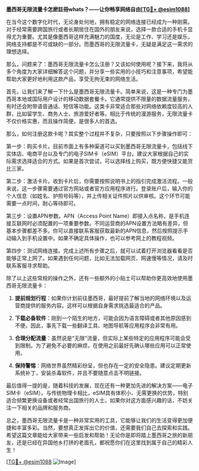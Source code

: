 **墨西哥无限流量卡怎麽註冊whats？——让你畅享网络自由[[TG💪+ @esim1088](https://t.me/s/esim1088)]**

在当今这个数字化时代，无论身处何地，拥有稳定的网络连接已经成为一种刚需。对于经常需要跨国旅行或者长期居住在国外的朋友来说，选择一款合适的手机卡显得尤为重要。尤其是像墨西哥这样充满魅力的国度，无论是工作、学习还是娱乐，网络支持都是不可或缺的一部分。而墨西哥的无限流量卡，无疑是满足这一需求的理想选择。

那么，问题来了：墨西哥无限流量卡怎么注册？又该如何使用呢？接下来，我将从多个角度为大家详细解答这个问题，并分享一些实用的小技巧和注意事项，希望能帮助大家更好地利用这款产品，享受无拘无束的网络生活。

首先，让我们来了解一下什么是墨西哥无限流量卡。简单来说，这是一种专门为墨西哥本地或国际用户设计的移动数据套餐卡。它通常提供不限量的数据流量服务，有时还会附带语音通话、短信等功能。这类卡非常适合那些对网络依赖度较高的人群，比如留学生、商务人士、旅游爱好者等。相比于传统的漫游服务，无限流量卡不仅价格实惠，而且操作简便，是很多人的首选。

那么，如何注册这款卡呢？其实整个过程并不复杂，只要按照以下步骤操作即可：

第一步：购买卡片。目前市面上有多种渠道可以买到墨西哥无限流量卡，包括线下实体店、电商平台以及专门的电子SIM卡（eSIM）平台。建议大家根据自己的实际需求选择适合的方式。如果是首次尝试，可以选择线上购买，既方便快捷又能货比三家。

第二步：激活卡片。收到卡片后，你需要按照说明书上的指引完成激活流程。一般来说，这一步骤需要通过官方网站或者官方应用程序进行。登录账户后，输入你的个人信息（如姓名、护照号码等），并上传相关证件照片以供审核。这个环节可能需要一点时间，耐心等待即可。

第三步：设置APN参数。APN（Access Point Name）即接入点名称，是手机连接互联网时必须配置的一项重要参数。不同运营商的APN设置方法略有差异，但基本步骤都差不多。你可以直接联系客服获取最新的APN信息，然后按照提示手动输入到手机设置中。如果不确定具体操作，也可以参考网上的教程视频。

第四步：测试网络连接。完成上述所有步骤之后，就可以试着打开浏览器看看是否能够正常上网了。如果遇到任何问题，比如无法加载网页、网速慢等情况，请及时联系客服寻求帮助。

除了以上这些常规的操作之外，还有一些额外的小贴士可以帮助你更高效地使用墨西哥无限流量卡：

1. **提前规划行程**：如果你计划前往墨西哥，最好提前了解当地的网络环境以及运营商提供的服务内容。这样可以根据自身需求挑选最适合的产品。
   
2. **下载必备软件**：刚到一个陌生的地方，可能会因为语言障碍或者其他原因感到不便。因此，事先下载一些翻译工具、地图导航等应用程序会非常有用。
   
3. **合理分配流量**：虽然说是“无限”流量，但实际上某些特定的应用程序可能会受到限制。为了避免不必要的麻烦，在使用之前最好先确认哪些应用可以正常使用。
   
4. **保持警惕**：网络世界虽然精彩纷呈，但也存在一定的安全隐患。建议定期更新系统补丁，安装杀毒软件，并且不要随意点击不明链接。

最后值得一提的是，随着科技的发展，现在还有一种更加先进的解决方案——电子SIM卡（eSIM）。与传统物理卡相比，eSIM具有体积小、无需更换的优势，特别适合频繁更换设备或者经常出国旅行的人士。如果你对这方面感兴趣的话，不妨关注一下相关的品牌和服务商。

总之，墨西哥无限流量卡是一种非常实用的工具，它能够让我们的生活变得更加便捷和丰富多彩。当然，要想真正发挥出它的价值，还需要我们自己去探索和实践。希望这篇文章能给大家带来一些启发和帮助！无论你是即将踏上墨西哥之旅的新朋友，还是已经在异国他乡打拼的老面孔，都祝愿你们在这里找到属于自己的精彩人生！

[[TG💪+ @esim1088](https://t.me/s/esim1088) ![Image](https://i.postimg.cc/4NQfJmqS/Snipaste-2025-05-13-00-14-12.png)]